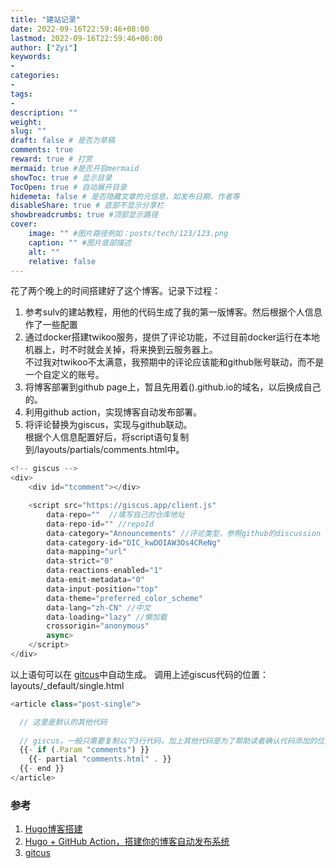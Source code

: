 ```yaml
---
title: "建站记录"
date: 2022-09-16T22:59:46+08:00
lastmod: 2022-09-16T22:59:46+08:00
author: ["Zyi"]
keywords: 
- 
categories: 
- 
tags: 
- 
description: ""
weight:
slug: ""
draft: false # 是否为草稿
comments: true
reward: true # 打赏
mermaid: true #是否开启mermaid
showToc: true # 显示目录
TocOpen: true # 自动展开目录
hidemeta: false # 是否隐藏文章的元信息，如发布日期、作者等
disableShare: true # 底部不显示分享栏
showbreadcrumbs: true #顶部显示路径
cover:
    image: "" #图片路径例如：posts/tech/123/123.png
    caption: "" #图片底部描述
    alt: ""
    relative: false
---
```


花了两个晚上的时间搭建好了这个博客。记录下过程：

1. 参考sulv的建站教程，用他的代码生成了我的第一版博客。然后根据个人信息作了一些配置
2. 通过docker搭建twikoo服务，提供了评论功能，不过目前docker运行在本地机器上，时不时就会关掉，将来换到云服务器上。  
不过我对twikoo不太满意，我预期中的评论应该能和github账号联动，而不是一个自定义的账号。
3. 将博客部署到github page上，暂且先用着().github.io的域名，以后换成自己的。
4. 利用github action，实现博客自动发布部署。
5. 将评论替换为giscus，实现与github联动。  
根据个人信息配置好后，将script语句复制到/layouts/partials/comments.html中。
```javascript
<!-- giscus -->
<div>
    <div id="tcomment"></div>

    <script src="https://giscus.app/client.js"
        data-repo=""  //填写自己的仓库地址
        data-repo-id="" //repoId
        data-category="Announcements" //评论类型，参照github的discussion
        data-category-id="DIC_kwDOIAW3Os4CReNg"
        data-mapping="url"
        data-strict="0"
        data-reactions-enabled="1"
        data-emit-metadata="0"
        data-input-position="top"
        data-theme="preferred_color_scheme"
        data-lang="zh-CN" //中文
        data-loading="lazy" //懒加载
        crossorigin="anonymous"
        async>
    </script>
</div>
```
以上语句可以在 [gitcus](https://giscus.app/zh-CN)中自动生成。
调用上述giscus代码的位置：layouts/_default/single.html
```javascript
<article class="post-single">

  // 这里是默认的其他代码
  
  // giscus，一般只需要复制以下3行代码，加上其他代码是为了帮助读者确认代码添加的位置
  {{- if (.Param "comments") }}
    {{- partial "comments.html" . }}
  {{- end }}
</article>
```

### 参考
1. [Hugo博客搭建](https://www.sulvblog.cn/posts/blog/build_hugo/)
2. [Hugo + GitHub Action，搭建你的博客自动发布系统](https://www.pseudoyu.com/zh/2022/05/29/deploy_your_blog_using_hugo_and_github_action/)
3. [gitcus](https://giscus.app/zh-CN)


